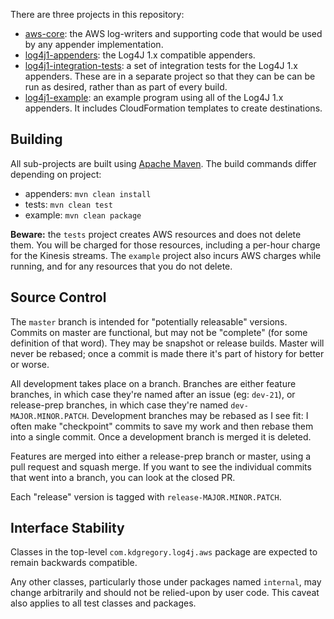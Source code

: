 There are three projects in this repository:

* [aws-core](../aws-core): the AWS log-writers and supporting code that would be used
  by any appender implementation.
* [log4j1-appenders](../log4j1-appenders): the Log4J 1.x compatible appenders.
* [log4j1-integration-tests](../log4j1-integration-tests): a set of integration tests
  for the Log4J 1.x appenders. These are in a separate project so that they can be
  can be run as desired, rather than as part of every build.
* [log4j1-example](../log4j1-example): an example program using all of the Log4J 1.x
  appenders. It includes CloudFormation templates to create destinations.


## Building

All sub-projects are built using [Apache Maven](http://maven.apache.org/). The build commands
differ depending on project:

* appenders: `mvn clean install`
* tests: `mvn clean test`
* example: `mvn clean package`

**Beware:** the `tests` project creates AWS resources and does not delete them. You will
be charged for those resources, including a per-hour charge for the Kinesis streams. The
`example` project also incurs AWS charges while running, and for any resources that you
do not delete.


## Source Control

The `master` branch is intended for "potentially releasable" versions. Commits on master
are functional, but may not be "complete" (for some definition of that word). They may be
snapshot or release builds. Master will never be rebased; once a commit is made there it's
part of history for better or worse.

All development takes place on a branch. Branches are either feature branches, in which
case they're named after an issue (eg: `dev-21`), or release-prep branches, in which case
they're named `dev-MAJOR.MINOR.PATCH`. Development branches may be rebased as I see fit:
I often make "checkpoint" commits to save my work and then rebase them into a single commit.
Once a development branch is merged it is deleted.

Features are merged into either a release-prep branch or master, using a pull request and
squash merge. If you want to see the individual commits that went into a branch, you can
look at the closed PR.

Each "release" version is tagged with `release-MAJOR.MINOR.PATCH`.


## Interface Stability

Classes in the top-level `com.kdgregory.log4j.aws` package are expected to remain backwards
compatible.

Any other classes, particularly those under packages named `internal`, may change arbitrarily
and should not be relied-upon by user code. This caveat also applies to all test classes and
packages.
